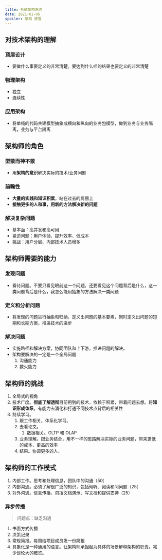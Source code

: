 ```yaml
---
title: 系统架构总结
date: 2021-02-06
spoiler: 架构 感悟
---
```


## 对技术架构的理解

### 顶层设计

- 要做什么事要定义的非常清楚，要达到什么样的结果也要定义的非常清楚

### 物理架构

- 独立
- 连续性

### 应用架构

- 将单纯的代码共建模型抽象成横向和纵向的业务包模型，做到业务与业务隔离，业务与平台隔离

## 架构师的角色

### 型散而神不散

- 用**架构的意识**解决实际的技术/业务问题

### 前瞻性

- **大量的实践和知识积累**，站在过去的肩膀上
- **接触更多的人和事，用新的方法解决新的问题**

### 解决复杂问题

- 基本面：高并发和高可用
- 紧迫问题：用户体验、提升效率、低成本
- 挑战：用户分层、内部技术人员增多

## 架构师需要的能力

### 发现问题

- 看待问题。不要只看见眼前这一个问题，还要看见这个问题背后是什么，这一类问题背后是什么，我怎么能用抽象的方法解决一类问题

### 定义和分析问题

- 将发现的问题进行抽象和归纳，定义出问题的基本要素，同时定义出问题的短期和长期方案，推进技术的进步

### 解决问题

- 实施路径和解决方案，协同团队和上下游，推进问题的解决。
- 架构要解决的一定是一个全局问题
  1. 沟通能力
  2. 救火能力

## 架构师的挑战

1. 全局式的视角
2. 技术广度。**彻底了解透彻**目前用到的技术，依赖于积累，带着问题去想。将**知识形成体系**，有能力去消化和打通不同技术点背后的相关性
3. 持续学习。
   1. 跟工作相关，体系化学习。
   2. 去看论文。
      1. 数据相关。OLTP 和 OLAP
   3. 业务理解。跟业务结合，用不一样的思路解决实际的业务问题，带来更低的成本、更高的效率
   4. 结果。协调更多的人。

## 架构师的工作模式

1. 内部工作。思考和处理信息，团队中的沟通（50）
2. 内部沟通。必须了解很广泛的知识，包括倾听、阅读和问问题（25）
3. 对外沟通。信息传播，包括文档演示、写文档和提供支持（25）

### 异步传播

> 问题点：缺乏沟通

1. 书面方式传播
2. 决策记录
3. 常规简报。每周给项目成员发一份简报
4. 具象化是一种通用的语言。让架构师承担起为具体的场景解释架构的职责。减少谈论大的概览。
